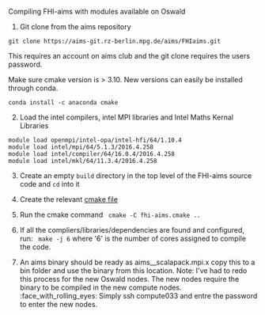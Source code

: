 Compiling FHI-aims with modules available on Oswald

1. Git clone from the aims repository
```
git clone https://aims-git.rz-berlin.mpg.de/aims/FHIaims.git
```
This requires an account on aims club and the git clone requires the users password. 

Make sure cmake version is > 3.10. New versions can easily be installed through conda. 
```
conda install -c anaconda cmake
```
2. Load the intel compilers, intel MPI libraries and Intel Maths Kernal Libraries
```
module load openmpi/intel-opa/intel-hfi/64/1.10.4
module load intel/mpi/64/5.1.3/2016.4.258
module load intel/compiler/64/16.0.4/2016.4.258
module load intel/mkl/64/11.3.4/2016.4.258
```
3. Create an empty `build` directory in the top level of the FHI-aims source code and `cd` into it

3. Create the relevant [cmake file](../code/fhi-aims.cmake)

4. Run the cmake command 
``` cmake -C fhi-aims.cmake ..```
5. If all the compliers/libraries/dependencies are found and configured, run:
``` make -j 6```
where '6' is the number of cores assigned to compile the code. 

6. An aims binary should be ready as aims__scalapack.mpi.x copy this to a bin folder and use the binary from this location. 
Note: I've had to redo this process for the new Oswald nodes. The new nodes require the binary to be compiled in the new compute nodes. :face_with_rolling_eyes: Simply ssh compute033 and entre the password to enter the new nodes. 
